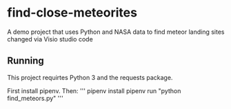 # find-close-meteorites
A demo project that uses Python and NASA data to find meteor landing sites
changed via Visio studio code

## Running
This project requirtes Python 3 and the requests package.

First install pipenv. Then:
'''
pipenv install
pipenv run "python find_meteors.py"
'''
